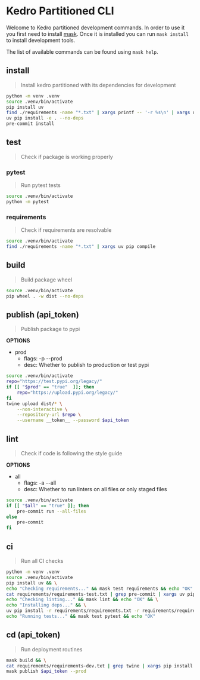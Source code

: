 # Kedro Partitioned CLI

Welcome to Kedro partitioned development commands. In order to use it you first need
to install [mask](https://github.com/jacobdeichert/mask). Once it is installed you can
run `mask install` to install development tools.

The list of available commands can be found using `mask help`.

## install

> Install kedro partitioned with its dependencies for development

```bash
python -m venv .venv
source .venv/bin/activate
pip install uv
find ./requirements -name "*.txt" | xargs printf -- '-r %s\n' | xargs uv pip install
uv pip install -e . --no-deps
pre-commit install
```

## test

> Check if package is working properly

### pytest

> Run pytest tests

```bash
source .venv/bin/activate
python -m pytest
```

### requirements

> Check if requirements are resolvable

```bash
source .venv/bin/activate
find ./requirements -name "*.txt" | xargs uv pip compile
```

## build

> Build package wheel

```bash
source .venv/bin/activate
pip wheel . -w dist --no-deps
```

## publish (api_token)

> Publish package to pypi

**OPTIONS**

- prod
  - flags: -p --prod
  - desc: Whether to publish to production or test pypi

```bash
source .venv/bin/activate
repo="https://test.pypi.org/legacy/"
if [[ "$prod" == "true"  ]]; then
    repo="https://upload.pypi.org/legacy/"
fi
twine upload dist/* \
    --non-interactive \
    --repository-url $repo \
    --username __token__ --password $api_token
```

## lint

> Check if code is following the style guide

**OPTIONS**

- all
  - flags: -a --all
  - desc: Whether to run linters on all files or only staged files

```bash
source .venv/bin/activate
if [[ "$all" == "true" ]]; then
    pre-commit run --all-files
else
    pre-commit
fi
```

## ci

> Run all CI checks

```bash
python -m venv .venv
source .venv/bin/activate
pip install uv && \
echo "Checking requirements..." && mask test requirements && echo "OK" && \
cat requirements/requirements-test.txt | grep pre-commit | xargs uv pip install
echo "Checking linting..." && mask lint && echo "OK" && \
echo "Installing deps..." && \
uv pip install -r requirements/requirements.txt -r requirements/requirements-test.txt && \
echo "Running tests..." && mask test pytest && echo "OK"
```

## cd (api_token)

> Run deployment routines

```bash
mask build && \
cat requirements/requirements-dev.txt | grep twine | xargs pip install && \
mask publish $api_token --prod
```
